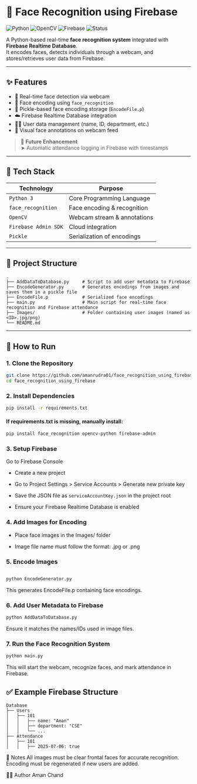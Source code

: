 # 🔐 Face Recognition using Firebase

![Python](https://img.shields.io/badge/Python-3.8+-blue?style=flat-square&logo=python)
![OpenCV](https://img.shields.io/badge/OpenCV-RealTime-blue?style=flat-square&logo=opencv)
![Firebase](https://img.shields.io/badge/Firebase-Backend-yellow?style=flat-square&logo=firebase)
![Status](https://img.shields.io/badge/Project-Active-brightgreen?style=flat-square)

A Python-based real-time **face recognition system** integrated with **Firebase Realtime Database**.  
It encodes faces, detects individuals through a webcam, and stores/retrieves user data from Firebase.

---

## ✨ Features

- 🎥 Real-time face detection via webcam
- 🧠 Face encoding using `face_recognition`
- 💾 Pickle-based face encoding storage (`EncodeFile.p`)
- ☁️ Firebase Realtime Database integration
- 🧑‍💼 User data management (name, ID, department, etc.)
- 📸 Visual face annotations on webcam feed

> 🔮 **Future Enhancement**  
> ➤ Automatic attendance logging in Firebase with timestamps

---

## 🧰 Tech Stack

| Technology      | Purpose                     |
|----------------|-----------------------------|
| `Python 3`      | Core Programming Language   |
| `face_recognition` | Face encoding & recognition |
| `OpenCV`        | Webcam stream & annotations |
| `Firebase Admin SDK` | Cloud integration       |
| `Pickle`         | Serialization of encodings |

---

## 📁 Project Structure

```
.
├── AddDataToDatabase.py     # Script to add user metadata to Firebase
├── EncodeGenerator.py       # Generates encodings from images and saves them in a pickle file
├── EncodeFile.p             # Serialized face encodings
├── main.py                  # Main script for real-time face recognition and Firebase attendance
├── Images/                  # Folder containing user images (named as <ID>.jpg/png)
└── README.md
```
---

## 🚀 How to Run

### 1. Clone the Repository

```bash
git clone https://github.com/amanrudra01/face_recognition_using_firebase.git
cd face_recognition_using_firebase
```

### 2. Install Dependencies
```bash
pip install -r requirements.txt
```
#### If requirements.txt is missing, manually install:

```bash
pip install face_recognition opencv-python firebase-admin
```

### 3. Setup Firebase
Go to Firebase Console

- Create a new project

- Go to Project Settings > Service Accounts > Generate new private key

- Save the JSON file as `serviceAccountKey.json` in the project root

- Ensure your Firebase Realtime Database is enabled

### 4. Add Images for Encoding

- Place face images in the Images/ folder

- Image file name must follow the format: <ID>.jpg or <ID>.png

### 5. Encode Images
```bash

python EncodeGenerator.py
```
This generates EncodeFile.p containing face encodings.

### 6. Add User Metadata to Firebase

```bash
python AddDataToDatabase.py
```
Ensure it matches the names/IDs used in image files.

### 7. Run the Face Recognition System
```bash
python main.py
```
This will start the webcam, recognize faces, and mark attendance in Firebase.


## ✅ Example Firebase Structure

```
Database
├── Users
│   ├── 101
│   │   ├── name: "Aman"
│   │   ├── department: "CSE"
│   │   └── ...
├── Attendance
│   ├── 101
│   │   ├── 2025-07-06: true

```

📌 Notes
All images must be clear frontal faces for accurate recognition.
Encoding must be regenerated if new users are added.


🧑‍💻 Author
Aman Chand
